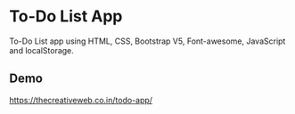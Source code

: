 
# To-Do List App

To-Do List app using HTML, CSS, Bootstrap V5, Font-awesome, JavaScript and localStorage.


## Demo

https://thecreativeweb.co.in/todo-app/